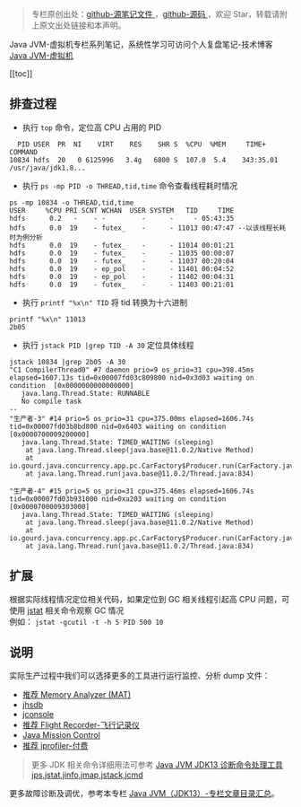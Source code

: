 > 专栏原创出处：[github-源笔记文件 ](https://github.com/GourdErwa/review-notes/tree/master/language/java-jvm) ，[github-源码 ](https://github.com/GourdErwa/java-advanced/tree/master/java-jvm)，欢迎 Star，转载请附上原文出处链接和本声明。

Java JVM-虚拟机专栏系列笔记，系统性学习可访问个人复盘笔记-技术博客 [Java JVM-虚拟机 ](https://review-notes.top/language/java-jvm/)

[[toc]]

## 排查过程
- 执行 `top` 命令，定位高 CPU 占用的 PID
```shell{2}
  PID USER  PR  NI    VIRT    RES    SHR S  %CPU  %MEM     TIME+     COMMAND
10834 hdfs  20   0 6125996   3.4g   6800 S  107.0  5.4    343:35.01  /usr/java/jdk1.8...
```

- 执行 `ps -mp PID -o THREAD,tid,time` 命令查看线程耗时情况

```shell{4}
ps -mp 10834 -o THREAD,tid,time
USER     %CPU PRI SCNT WCHAN  USER SYSTEM   TID     TIME
hdfs      0.2   -    - -         -      -     - 05:43:35
hdfs      0.0  19    - futex_    -      - 11013 00:47:47 --以该线程长耗时为例分析
hdfs      0.0  19    - futex_    -      - 11014 00:01:21
hdfs      0.0  19    - futex_    -      - 11035 00:00:07
hdfs      0.0  19    - futex_    -      - 11037 00:20:04
hdfs      0.0  19    - ep_pol    -      - 11401 00:04:52
hdfs      0.0  19    - ep_pol    -      - 11402 00:04:31
hdfs      0.0  19    - futex_    -      - 11403 00:21:01
```

- 执行 `printf "%x\n" TID` 将 tid 转换为十六进制
```shell{2}
printf "%x\n" 11013
2b05
```

- 执行 `jstack PID |grep TID -A 30` 定位具体线程
```shell
jstack 10834 |grep 2b05 -A 30
"C1 CompilerThread0" #7 daemon prio=9 os_prio=31 cpu=398.45ms elapsed=1607.13s tid=0x00007fd03c809800 nid=0x3d03 waiting on condition  [0x0000000000000000]
   java.lang.Thread.State: RUNNABLE
   No compile task
--
"生产者-3" #14 prio=5 os_prio=31 cpu=375.00ms elapsed=1606.74s tid=0x00007fd03b8bd800 nid=0x6403 waiting on condition  [0x0000700009200000]
   java.lang.Thread.State: TIMED_WAITING (sleeping)
	at java.lang.Thread.sleep(java.base@11.0.2/Native Method)
	at io.gourd.java.concurrency.app.pc.CarFactory$Producer.run(CarFactory.java:45)
	at java.lang.Thread.run(java.base@11.0.2/Thread.java:834)

"生产者-4" #15 prio=5 os_prio=31 cpu=375.46ms elapsed=1606.74s tid=0x00007fd03b931000 nid=0xa203 waiting on condition  [0x0000700009303000]
   java.lang.Thread.State: TIMED_WAITING (sleeping)
	at java.lang.Thread.sleep(java.base@11.0.2/Native Method)
	at io.gourd.java.concurrency.app.pc.CarFactory$Producer.run(CarFactory.java:45)
	at java.lang.Thread.run(java.base@11.0.2/Thread.java:834)
```

## 扩展

根据实际线程情况定位相关代码，如果定位到 GC 相关线程引起高 CPU 问题，可使用 [jstat](https://blog.csdn.net/xiaohulunb/article/details/103887785) 相关命令观察 GC 情况  
例如： `jstat -gcutil -t -h 5 PID 500 10`

## 说明
实际生产过程中我们可以选择更多的工具进行运行监控、分析 dump 文件：
- [推荐 Memory Analyzer (MAT)](https://www.eclipse.org/mat/)
- [jhsdb](https://docs.oracle.com/javase/9/tools/jhsdb.htm)
- [jconsole](http://openjdk.java.net/tools/svc/jconsole/)
- [推荐 Flight Recorder-飞行记录仪](https://docs.oracle.com/javacomponents/jmc-5-4/jfr-runtime-guide/run.htm#JFRUH176)
- [Java Mission Control](https://www.oracle.com/technetwork/java/javaseproducts/mission-control/java-mission-control-1998576.html)
- [推荐 jprofiler-付费 ](https://www.ej-technologies.com/products/jprofiler/overview.html)

> 更多 JDK 相关命令详细用法可参考  [Java JVM JDK13 诊断命令处理工具 jps,jstat,jinfo,jmap,jstack,jcmd](https://blog.csdn.net/xiaohulunb/article/details/103887785)

更多故障诊断及调优，参考本专栏 [Java JVM（JDK13）-专栏文章目录汇总](https://blog.csdn.net/xiaohulunb/article/details/103828570)。